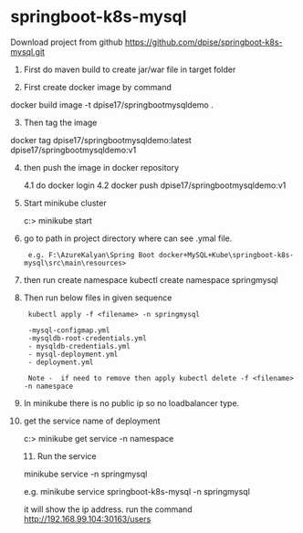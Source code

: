# springboot-k8s-mysql
Download project from github https://github.com/dpise/springboot-k8s-mysql.git

1. First do maven build to create jar/war file in target folder

2. First create docker image by command

docker build image -t dpise17/springbootmysqldemo .

3. Then tag the image 

docker tag dpise17/springbootmysqldemo:latest dpise17/springbootmysqldemo:v1

4. then push the image in docker repository

	4.1 do docker login
	4.2 docker push dpise17/springbootmysqldemo:v1

5. Start minikube cluster

	c:> minikube start
	
6. go to path in project directory where can see .ymal file.

		e.g. F:\AzureKalyan\Spring Boot docker+MySQL+Kube\springboot-k8s-mysql\src\main\resources>
		
7. then run create namespace
	kubectl create namespace springmysql
	
8. Then run below files in given sequence

		kubectl apply -f <filename> -n springmysql
		
		-mysql-configmap.yml
		-mysqldb-root-credentials.yml
		- mysqldb-credentials.yml
		- mysql-deployment.yml
		- deployment.yml
		
		Note -  if need to remove then apply kubectl delete -f <filename> -n namespace
		
9. In minikube there is no public ip so no loadbalancer type.

10. get the service name of deployment 

	c:> minikube get service -n namespace
	
	11. Run the service
	
	minikube service <service name of deployment> -n springmysql
	
	e.g. minikube service springboot-k8s-mysql -n springmysql
	
	it will show the ip address. run the command http://192.168.99.104:30163/users
	
